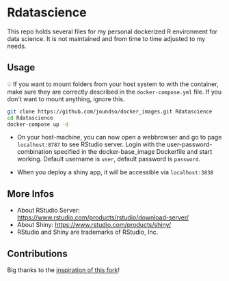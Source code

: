 # Rdatascience

This repo holds several files for my personal dockerized R environment for data science. It is not maintained and from time to time adjusted to my needs.

## Usage

:bulb: If you want to mount folders from your host system to with the container, make sure they are correctly described in the `docker-compose.yml` file. If you don't want to mount anything, ignore this.

```bash
git clone https://github.com/joundso/docker_images.git Rdatascience
cd Rdatascience
docker-compose up -d
```

- On your host-machine, you can now open a webbrowser and go to page `localhost:8787` to see RStudio server. Login with the user-password-combination specified in the docker-base_image Dockerfile and start working. Default username is `user`, default password is `password`.

- When you deploy a shiny app, it will be accessible via `localhost:3838`

## More Infos

- About RStudio Server: <https://www.rstudio.com/products/rstudio/download-server/>
- About Shiny: <https://www.rstudio.com/products/shiny/>
- RStudio and Shiny are trademarks of RStudio, Inc.  

## Contributions

Big thanks to the [inspiration of this fork](https://github.com/kapsner)!
